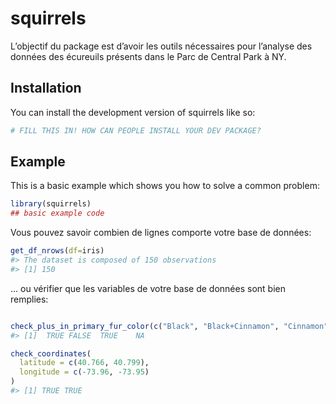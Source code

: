 
<!-- README.md is generated from README.Rmd. Please edit that file -->

# squirrels

<!-- badges: start -->
<!-- badges: end -->

L’objectif du package est d’avoir les outils nécessaires pour l’analyse
des données des écureuils présents dans le Parc de Central Park à NY.

## Installation

You can install the development version of squirrels like so:

``` r
# FILL THIS IN! HOW CAN PEOPLE INSTALL YOUR DEV PACKAGE?
```

## Example

This is a basic example which shows you how to solve a common problem:

``` r
library(squirrels)
## basic example code
```

Vous pouvez savoir combien de lignes comporte votre base de données:

``` r
get_df_nrows(df=iris)
#> The dataset is composed of 150 observations
#> [1] 150
```

… ou vérifier que les variables de votre base de données sont bien
remplies:

``` r

check_plus_in_primary_fur_color(c("Black", "Black+Cinnamon", "Cinnamon", NA))
#> [1]  TRUE FALSE  TRUE    NA

check_coordinates(
  latitude = c(40.766, 40.799),
  longitude = c(-73.96, -73.95)
)
#> [1] TRUE TRUE
```
